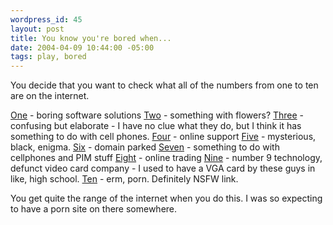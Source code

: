 ```yaml
--- 
wordpress_id: 45
layout: post
title: You know you're bored when...
date: 2004-04-09 10:44:00 -05:00
tags: play, bored
---
```

You decide that you want to check what all of the numbers from one to ten are on the internet.

<a href="http://www.one.com">One</a> - boring software solutions
<a href="http://www.two.com">Two</a> - something with flowers?
<a href="http://www.three.com">Three</a> - confusing but elaborate - I have no clue what they do, but I think it has something to do with cell phones.
<a href="http://www.four.com">Four</a> - online support
<a href="http://www.five.com">Five</a> - mysterious, black, enigma.
<a href="http://www.six.com">Six</a> - domain parked
<a href="http://www.seven.com">Seven</a> - something to do with cellphones and PIM stuff
<a href="http://www.eight.com">Eight</a> - online trading
<a href="http://www.nine.com">Nine</a> - number 9 technology, defunct video card company - I used to have a VGA card by these guys in like, high school.
<a href="http://www.ten.com">Ten</a> - erm, porn.  Definitely NSFW link.

You get quite the range of the internet when you do this.  I was so expecting to have a porn site on there somewhere.
